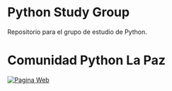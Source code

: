 # Python Study Group

Repositorio para el grupo de estudio de Python.

# Comunidad Python La Paz

[![Pagina Web](https://img.shields.io/badge/Web-Python%20La%20Paz-blue.svg)](https://pylapaz.org/)


